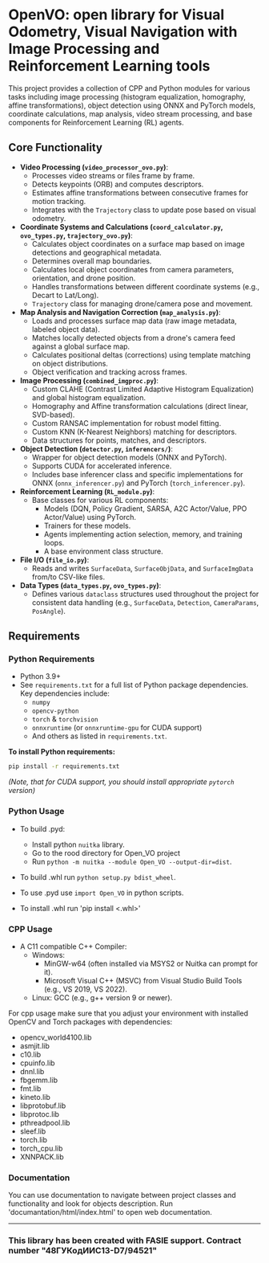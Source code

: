 # OpenVO: open library for Visual Odometry, Visual Navigation with Image Processing and Reinforcement Learning tools

This project provides a collection of CPP and Python modules for various tasks including image processing (histogram equalization, homography, affine transformations), object detection using ONNX and PyTorch models, coordinate calculations, map analysis, video stream processing, and base components for Reinforcement Learning (RL) agents.

## Core Functionality

*   **Video Processing (`video_processor_ovo.py`)**:
    *   Processes video streams or files frame by frame.
    *   Detects keypoints (ORB) and computes descriptors.
    *   Estimates affine transformations between consecutive frames for motion tracking.
    *   Integrates with the `Trajectory` class to update pose based on visual odometry.  
*   **Coordinate Systems and Calculations (`coord_calculator.py`, `ovo_types.py`, `trajectory_ovo.py`)**:
    *   Calculates object coordinates on a surface map based on image detections and geographical metadata.
    *   Determines overall map boundaries.
    *   Calculates local object coordinates from camera parameters, orientation, and drone position.
    *   Handles transformations between different coordinate systems (e.g., Decart to Lat/Long).
    *   `Trajectory` class for managing drone/camera pose and movement.  
* **Map Analysis and Navigation Correction (`map_analysis.py`)**:
    *   Loads and processes surface map data (raw image metadata, labeled object data).
    *   Matches locally detected objects from a drone's camera feed against a global surface map.
    *   Calculates positional deltas (corrections) using template matching on object distributions.
    *   Object verification and tracking across frames.
* **Image Processing (`combined_imgproc.py`)**:
    *   Custom CLAHE (Contrast Limited Adaptive Histogram Equalization) and global histogram equalization.
    *   Homography and Affine transformation calculations (direct linear, SVD-based).
    *   Custom RANSAC implementation for robust model fitting.
    *   Custom KNN (K-Nearest Neighbors) matching for descriptors.
    *   Data structures for points, matches, and descriptors.
*   **Object Detection (`detector.py`, `inferencers/`)**:
    *   Wrapper for object detection models (ONNX and PyTorch).
    *   Supports CUDA for accelerated inference.
    *   Includes base inferencer class and specific implementations for ONNX (`onnx_inferencer.py`) and PyTorch (`torch_inferencer.py`).
*   **Reinforcement Learning (`RL_module.py`)**:
    *   Base classes for various RL components:
        *   Models (DQN, Policy Gradient, SARSA, A2C Actor/Value, PPO Actor/Value) using PyTorch.
        *   Trainers for these models.
        *   Agents implementing action selection, memory, and training loops.
        *   A base environment class structure.
*   **File I/O (`file_io.py`)**:
    *   Reads and writes `SurfaceData`, `SurfaceObjData`, and `SurfaceImgData` from/to CSV-like files.
*   **Data Types (`data_types.py`, `ovo_types.py`)**:
    *   Defines various `dataclass` structures used throughout the project for consistent data handling (e.g., `SurfaceData`, `Detection`, `CameraParams`, `PosAngle`).

## Requirements

### Python Requirements

*   Python 3.9+
*   See `requirements.txt` for a full list of Python package dependencies. Key dependencies include:
    *   `numpy`
    *   `opencv-python`
    *   `torch` & `torchvision`
    *   `onnxruntime` (or `onnxruntime-gpu` for CUDA support)
    *   And others as listed in `requirements.txt`.

**To install Python requirements:**
```bash
pip install -r requirements.txt
```
*(Note, that for CUDA support, you should install appropriate `pytorch` version)*

### Python Usage

* To build .pyd:
  * Install python `nuitka` library.
  * Go to the rood directory for Open_VO project
  * Run `python -m nuitka --module Open_VO --output-dir=dist`.
* To build .whl run `python setup.py bdist_wheel`.


* To use .pyd use `import Open_VO` in python scripts.
* To install .whl run 'pip install <.whl>'

### CPP Usage

* A C11 compatible C++ Compiler:
    * Windows:
      * MinGW-w64 (often installed via MSYS2 or Nuitka can prompt for it). 
      * Microsoft Visual C++ (MSVC) from Visual Studio Build Tools (e.g., VS 2019, VS 2022). 
    * Linux: GCC (e.g., g++ version 9 or newer).

For cpp usage make sure that you adjust your environment with installed OpenCV and Torch packages with dependencies:
* opencv_world4100.lib
* asmjit.lib
* c10.lib
* cpuinfo.lib
* dnnl.lib
* fbgemm.lib
* fmt.lib
* kineto.lib
* libprotobuf.lib
* libprotoc.lib
* pthreadpool.lib
* sleef.lib
* torch.lib
* torch_cpu.lib
* XNNPACK.lib

### Documentation

You can use documentation to navigate between project classes and functionality and look for objects description.
Run 'documantation/html/index.html' to open web documentation.

-----------------------------------------------

### This library has been created with FASIE support. Contract number "48ГУКодИИС13-D7/94521" ###
